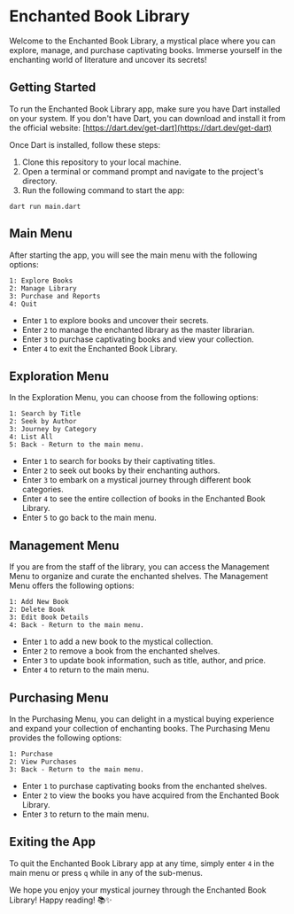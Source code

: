 # Enchanted Book Library

Welcome to the Enchanted Book Library, a mystical place where you can explore, manage, and purchase captivating books. Immerse yourself in the enchanting world of literature and uncover its secrets!

## Getting Started

To run the Enchanted Book Library app, make sure you have Dart installed on your system. If you don't have Dart, you can download and install it from the official website: [https://dart.dev/get-dart](https://dart.dev/get-dart)

Once Dart is installed, follow these steps:

1. Clone this repository to your local machine.
2. Open a terminal or command prompt and navigate to the project's directory.
3. Run the following command to start the app:

```
dart run main.dart
```

## Main Menu

After starting the app, you will see the main menu with the following options:

```
1: Explore Books
2: Manage Library
3: Purchase and Reports
4: Quit
```

- Enter `1` to explore books and uncover their secrets.
- Enter `2` to manage the enchanted library as the master librarian.
- Enter `3` to purchase captivating books and view your collection.
- Enter `4` to exit the Enchanted Book Library.

## Exploration Menu

In the Exploration Menu, you can choose from the following options:

```
1: Search by Title
2: Seek by Author
3: Journey by Category
4: List All
5: Back - Return to the main menu.
```


- Enter `1` to search for books by their captivating titles.
- Enter `2` to seek out books by their enchanting authors.
- Enter `3` to embark on a mystical journey through different book categories.
- Enter `4` to see the entire collection of books in the Enchanted Book Library.
- Enter `5` to go back to the main menu.

## Management Menu

If you are from the staff of the library, you can access the Management Menu to organize and curate the enchanted shelves. The Management Menu offers the following options:

```
1: Add New Book
2: Delete Book
3: Edit Book Details
4: Back - Return to the main menu.
```


- Enter `1` to add a new book to the mystical collection.
- Enter `2` to remove a book from the enchanted shelves.
- Enter `3` to update book information, such as title, author, and price.
- Enter `4` to return to the main menu.

## Purchasing Menu

In the Purchasing Menu, you can delight in a mystical buying experience and expand your collection of enchanting books. The Purchasing Menu provides the following options:


```
1: Purchase
2: View Purchases
3: Back - Return to the main menu.
```

- Enter `1` to purchase captivating books from the enchanted shelves.
- Enter `2` to view the books you have acquired from the Enchanted Book Library.
- Enter `3` to return to the main menu.

## Exiting the App

To quit the Enchanted Book Library app at any time, simply enter `4` in the main menu or press `q` while in any of the sub-menus.

We hope you enjoy your mystical journey through the Enchanted Book Library! Happy reading! 📚✨